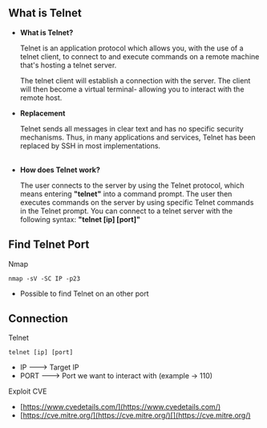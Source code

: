 ## What is Telnet
- **What is Telnet?**

	Telnet is an application protocol which allows you, with the use of a telnet client, to connect to and execute commands on a remote machine that's hosting a telnet server.  

	The telnet client will establish a connection with the server. The client will then become a virtual terminal- allowing you to interact with the remote host.  

- **Replacement**  

	Telnet sends all messages in clear text and has no specific security mechanisms. Thus, in many applications and services, Telnet has been replaced by SSH in most implementations.  
   
- **How does Telnet work?**

	The user connects to the server by using the Telnet protocol, which means entering **"telnet"** into a command prompt. The user then executes commands on the server by using specific Telnet commands in the Telnet prompt. You can connect to a telnet server with the following syntax: **"telnet [ip] [port]"**

## Find Telnet Port
Nmap
```
nmap -sV -SC IP -p23
```

- Possible to find Telnet on an other port

## Connection
Telnet
```Terminal
telnet [ip] [port]
```

- IP                         ---> Target IP
- PORT                   ---> Port we want to interact with (example -> 110)

Exploit CVE
-   [https://www.cvedetails.com/](https://www.cvedetails.com/)
-   [https://cve.mitre.org/](https://cve.mitre.org/)[](https://cve.mitre.org/)
